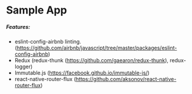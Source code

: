 # Sample App
##### Features:
* eslint-config-airbnb linting. (https://github.com/airbnb/javascript/tree/master/packages/eslint-config-airbnb)
* Redux (redux-thunk (https://github.com/gaearon/redux-thunk), redux-logger)
* Immutable.js (https://facebook.github.io/immutable-js/)
* react-native-router-flux (https://github.com/aksonov/react-native-router-flux)
